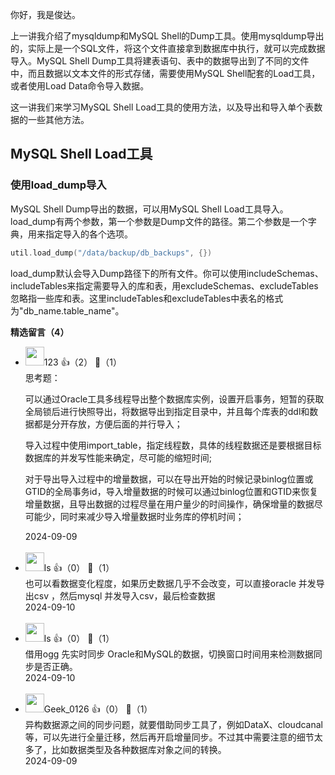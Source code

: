 你好，我是俊达。

上一讲我介绍了mysqldump和MySQL Shell的Dump工具。使用mysqldump导出的，实际上是一个SQL文件，将这个文件直接拿到数据库中执行，就可以完成数据导入。MySQL Shell Dump工具将建表语句、表中的数据导出到了不同的文件中，而且数据以文本文件的形式存储，需要使用MySQL Shell配套的Load工具，或者使用Load Data命令导入数据。

这一讲我们来学习MySQL Shell Load工具的使用方法，以及导出和导入单个表数据的一些其他方法。

## MySQL Shell Load工具

### 使用load\_dump导入

MySQL Shell Dump导出的数据，可以用MySQL Shell Load工具导入。load\_dump有两个参数，第一个参数是Dump文件的路径。第二个参数是一个字典，用来指定导入的各个选项。

```go
util.load_dump("/data/backup/db_backups", {})
```

load\_dump默认会导入Dump路径下的所有文件。你可以使用includeSchemas、includeTables来指定需要导入的库和表，用excludeSchemas、excludeTables忽略指一些库和表。这里includeTables和excludeTables中表名的格式为"db\_name.table\_name"。
<div><strong>精选留言（4）</strong></div><ul>
<li><img src="https://static001.geekbang.org/account/avatar/00/28/a1/d8/42252c48.jpg" width="30px"><span>123</span> 👍（2） 💬（1）<div>思考题：

可以通过Oracle工具多线程导出整个数据库实例，设置开启事务，短暂的获取全局锁后进行快照导出，将数据导出到指定目录中，并且每个库表的ddl和数据都是分开存放，方便后面的并行导入；

导入过程中使用import_table，指定线程数，具体的线程数据还是要根据目标数据库的并发写性能来确定，尽可能的缩短时间;

对于导出导入过程中的增量数据，可以在导出开始的时候记录binlog位置或GTID的全局事务id，导入增量数据的时候可以通过binlog位置和GTID来恢复增量数据，且导出数据的过程尽量在用户量少的时间操作，确保增量的数据尽可能少，同时来减少导入增量数据时业务库的停机时间；</div>2024-09-09</li><br/><li><img src="https://static001.geekbang.org/account/avatar/00/0f/46/4d/161f3779.jpg" width="30px"><span>ls</span> 👍（0） 💬（1）<div>也可以看数据变化程度，如果历史数据几乎不会改变，可以直接oracle 并发导出csv ，然后mysql  并发导入csv，最后检查数据</div>2024-09-10</li><br/><li><img src="https://static001.geekbang.org/account/avatar/00/0f/46/4d/161f3779.jpg" width="30px"><span>ls</span> 👍（0） 💬（1）<div>借用ogg 先实时同步 Oracle和MySQL的数据，切换窗口时间用来检测数据同步是否正确。</div>2024-09-10</li><br/><li><img src="https://static001.geekbang.org/account/avatar/00/3c/4e/44/49b29792.jpg" width="30px"><span>Geek_0126</span> 👍（0） 💬（1）<div>异构数据源之间的同步问题，就要借助同步工具了，例如DataX、cloudcanal等，可以先进行全量迁移，然后再开启增量同步。不过其中需要注意的细节太多了，比如数据类型及各种数据库对象之间的转换。</div>2024-09-09</li><br/>
</ul>